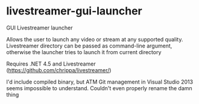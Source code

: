 livestreamer-gui-launcher
=========================

GUI Livestreamer launcher

Allows the user to launch any video or stream at any supported quality. Livestreamer directory can be passed as command-line argument, otherwise the launcher tries to launch it from current directory

Requires .NET 4.5 and Livestreamer (https://github.com/chrippa/livestreamer/)

I'd include compiled binary, but ATM Git management in Visual Studio 2013 seems impossible to understand. Couldn't even properly rename the damn thing
